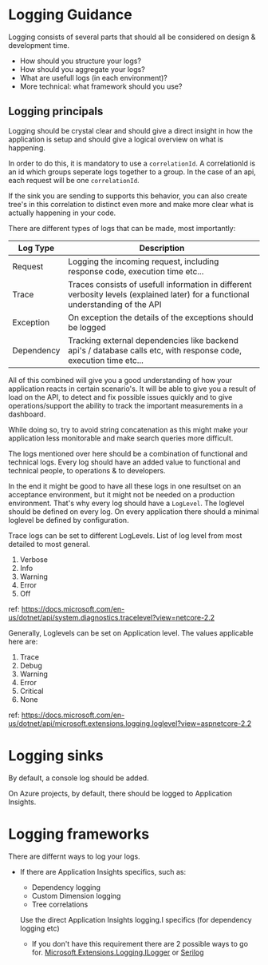 # Logging Guidance
Logging consists of several parts that should all be considered on design & development time.

- How should you structure your logs?
- How should you aggregate your logs?
- What are usefull logs (in each environment)?
- More technical: what framework should you use?

## Logging principals
Logging should be crystal clear and should give a direct insight in how the application is setup and should give a logical overview on what is happening.

In order to do this, it is mandatory to use a `correlationId`. A correlationId is an id which groups seperate logs together to a group. In the case of an api, each request will be one `correlationId`.

If the sink you are sending to supports this behavior, you can also create tree's in this correlation to distinct even more and make more clear what is actually happening in your code.

There are different types of logs that can be made, most importantly:

| Log Type | Description |
| -------- | ----------- |
| Request | Logging the incoming request, including response code, execution time etc... |
| Trace | Traces consists of usefull information in different verbosity levels (explained later) for a functional understanding of the API |
| Exception | On exception the details of the exceptions should be logged |
| Dependency | Tracking external dependencies like backend api's / database calls etc, with response code, execution time etc... |

All of this combined will give you a good understanding of how your application reacts in certain scenario's. It will be able to give you a result of load on the API, to detect and fix possible issues quickly and to give operations/support the ability to track the important measurements in a dashboard.

While doing so, try to avoid string concatenation as this might make your application less monitorable and make search queries more difficult.

The logs mentioned over here should be a combination of functional and technical logs. Every log should have an added value to functional and technical people, to operations & to developers.

In the end it might be good to have all these logs in one resultset on an acceptance environment, but it might not be needed on a production environment. 
That's why every log should have a `LogLevel`. The loglevel should be defined on every log. On every application there should a minimal loglevel be defined by configuration.

Trace logs can be set to different LogLevels.
List of log level from most detailed to most general.  
1. Verbose
1. Info
1. Warning
1. Error
1. Off  

ref: https://docs.microsoft.com/en-us/dotnet/api/system.diagnostics.tracelevel?view=netcore-2.2

Generally, Loglevels can be set on Application level. The values applicable here are: 
1. Trace
1. Debug
1. Warning
1. Error
1. Critical
1. None  

ref: https://docs.microsoft.com/en-us/dotnet/api/microsoft.extensions.logging.loglevel?view=aspnetcore-2.2


# Logging sinks
By default, a console log should be added.

On Azure projects, by default, there should be logged to Application Insights.

# Logging frameworks
There are differnt ways to log your logs.

- If there are Application Insights specifics, such as:
    - Dependency logging
    - Custom Dimension logging
    - Tree correlations  

    Use the direct Application Insights logging.I specifics (for dependency logging etc)

    - If you don't have this requirement there are 2 possible ways to go for. [Microsoft.Extensions.Logging.ILogger](https://docs.microsoft.com/en-us/dotnet/api/microsoft.extensions.logging.ilogger?view=aspnetcore-2.2) or [Serilog](https://serilog.net/)